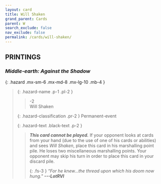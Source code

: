 ```yaml
---
layout: card
title: Will Shaken
grand_parent: Cards
parent: W
search_exclude: false
nav_exclude: false
permalink: /cards/will-shaken/
---
```


## PRINTINGS


### _Middle-earth: Against the Shadow_

{: .hazard .mx-sm-6 .mx-md-8 .mx-lg-10 .mb-4 }
> {: .hazard-name .p-1 .pl-2 }
> > <div class="hazard-mp">-2</div>
> > <div class="card-name">Will Shaken</div>
>
> {: .hazard-classification .pr-2 }
> Permanent-event
>
> {: .hazard-text .black-text .p-2 }
> > ***This card cannot be played.*** If your opponent looks at cards from your hand (due to the use of one of his cards or abilities) and sees _Will Shaken_, place this card in his marshalling point pile. He loses two miscellaneous marshalling points. Your opponent may skip his turn in order to place this card in your discard pile. 
> > 
> > {: .fs-3 } 
> > _“For he knew...the thread upon which his doom now hung."_ ***---&#65279;LotRVI***  
>
